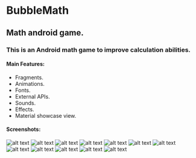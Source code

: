 # BubbleMath
## Math android game.

### This is an Android math game to improve calculation abilities.

#### Main Features:
* Fragments.
* Animations.
* Fonts.
* External APIs.
* Sounds.
* Effects.
* Material showcase view.

#### Screenshots:
![alt text](https://github.com/menaov/BubbleMath/blob/master/Screenshots/1.jpg "BubbleMath")
![alt text](https://github.com/menaov/BubbleMath/blob/master/Screenshots/2.jpg "BubbleMath")
![alt text](https://github.com/menaov/BubbleMath/blob/master/Screenshots/3.jpg "BubbleMath")
![alt text](https://github.com/menaov/BubbleMath/blob/master/Screenshots/4.jpg "BubbleMath")
![alt text](https://github.com/menaov/BubbleMath/blob/master/Screenshots/5.jpg "BubbleMath")
![alt text](https://github.com/menaov/BubbleMath/blob/master/Screenshots/6.jpg "BubbleMath")
![alt text](https://github.com/menaov/BubbleMath/blob/master/Screenshots/7.jpg "BubbleMath")
![alt text](https://github.com/menaov/BubbleMath/blob/master/Screenshots/8.jpg "BubbleMath")
![alt text](https://github.com/menaov/BubbleMath/blob/master/Screenshots/9.jpg "BubbleMath")
![alt text](https://github.com/menaov/BubbleMath/blob/master/Screenshots/10.jpg "BubbleMath")
![alt text](https://github.com/menaov/BubbleMath/blob/master/Screenshots/11.jpg "BubbleMath")
![alt text](https://github.com/menaov/BubbleMath/blob/master/Screenshots/12.jpg "BubbleMath")